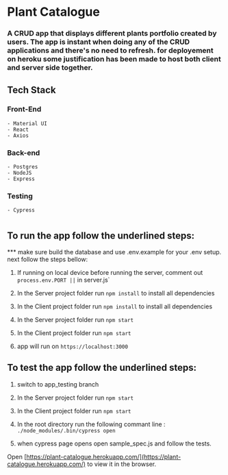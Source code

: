 # Plant Catalogue
### A CRUD app that displays different plants portfolio created by users. The app is instant when doing any of the CRUD applications and there's no need to refresh. for deployement on heroku some justification has been made to host both client and server side together.

## Tech Stack

### Front-End
    - Material UI
    - React
    - Axios

### Back-end
    - Postgres
    - NodeJS
    - Express

### Testing
    - Cypress



#
## To run the app follow the underlined steps:
*** make sure build the database and use .env.example for your .env setup. next follow the steps bellow:

1. If running on local device before running the server, comment out `process.env.PORT ||` in server.js`

2. In the Server project folder run `npm install` to install all dependencies

3. In the Client project folder run `npm install` to install all dependencies

4. In the Server project folder run `npm start`

5. In the Client project folder run `npm start`

6. app will run on `https://localhost:3000`

## To test the app follow the underlined steps:
1. switch to app_testing branch 

2. In the Server project folder run `npm start`

3. In the Client project folder run `npm start`

4. In the root directory run the following commant line : `./node_modules/.bin/cypress open             
` 

5. when cypress page opens open sample_spec.js and follow the tests.

Open [https://plant-catalogue.herokuapp.com/](https://plant-catalogue.herokuapp.com/) to view it in the browser.
#
